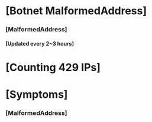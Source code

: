 # [Botnet MalformedAddress]
### [MalformedAddress]
#### [Updated every 2~3 hours]

# [Counting 429 IPs]

# [Symptoms] 
###   [MalformedAddress]

